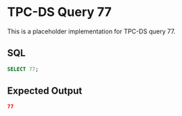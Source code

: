 # TPC-DS Query 77

This is a placeholder implementation for TPC-DS query 77.

## SQL
```sql
SELECT 77;
```

## Expected Output
```json
77
```
